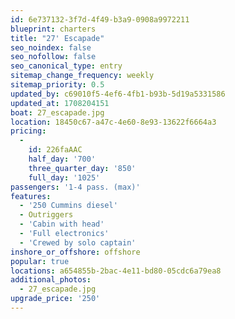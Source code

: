 ```yaml
---
id: 6e737132-3f7d-4f49-b3a9-0908a9972211
blueprint: charters
title: "27' Escapade"
seo_noindex: false
seo_nofollow: false
seo_canonical_type: entry
sitemap_change_frequency: weekly
sitemap_priority: 0.5
updated_by: c69010f5-4ef6-4fb1-b93b-5d19a5331586
updated_at: 1708204151
boat: 27_escapade.jpg
location: 18450c67-a47c-4e60-8e93-13622f6664a3
pricing:
  -
    id: 226faAAC
    half_day: '700'
    three_quarter_day: '850'
    full_day: '1025'
passengers: '1-4 pass. (max)'
features:
  - '250 Cummins diesel'
  - Outriggers
  - 'Cabin with head'
  - 'Full electronics'
  - 'Crewed by solo captain'
inshore_or_offshore: offshore
popular: true
locations: a654855b-2bac-4e11-bd80-05cdc6a79ea8
additional_photos:
  - 27_escapade.jpg
upgrade_price: '250'
---
```

